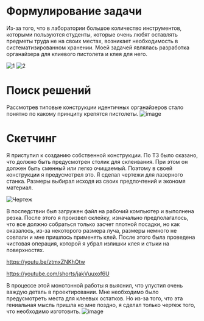 # Формулирование задачи

Из-за того, что в лаборатории большое количество инструментов, которыми пользуются студенты, которые очень любят оставлять предметы труда не на своих местах, возникает необходимость в систематизированном хранении.
Моей задачей являлась разработка органайзера для клиевого пистолета и клея для него.

![1](https://github.com/Evgenpump71/Project1/assets/144489649/c6847a15-fc49-4088-9b8e-40c57f48411a)
![2](https://github.com/Evgenpump71/Project1/assets/144489649/ca4e4904-b839-4cfa-b762-3d877e4cb4b8)

# Поиск решений
Рассмотрев типовые конструкции идентичных органайзеров стало понятно по какому принципу крепятся пистолеты.
![image](https://github.com/Evgenpump71/glue-organizer/assets/144489649/091f9060-a2a6-4867-9c19-aa77784066e6)

# Скетчинг

Я приступил к созданию собственной конструкции. По ТЗ было сказано, что должно быть предусмотрен столик для склеивания. При этом он должен быть сменный или легко очищаемый. Поэтому в своей конструкции я предусмотрел это. Я сделал чертежи для лазерного станка. Размеры выбирал исходя из своих предпочтений и экономя материал.

![Чертеж](https://github.com/Evgenpump71/Project1/assets/144489649/d94263b5-dca0-476c-a287-a1d1d946e83f)


В последствии был загружен файл на рабочий компьютер и выполнена резка.
После этого я произвел склейку, изначально предполагалось, что все должно собраться только засчет плотной посадки, но как оказалось, из-за некоторого размера луча, размеры немного не совпали и мне пришлось применять клей.
После этого была проведена чистовая операция, которой я убрал излишки клея и стыки на поверхностях.

https://youtu.be/ztmxZNKhOtw

https://youtube.com/shorts/jakVuuxof6U

В процессе этой монотонной работы я выяснил, что упустил очень важдую деталь в проектировании. Мне необходимо было предусмотреть места для клеевых остатков. Но из-за того, что эта гениальная мысль пришла ко мне поздно, я сделал только чертеж того, что необходимо изготовить.
![image](https://github.com/Evgenpump71/Project1/assets/144489649/6cc97111-0c16-46cc-a1aa-6d991dec70d5)
